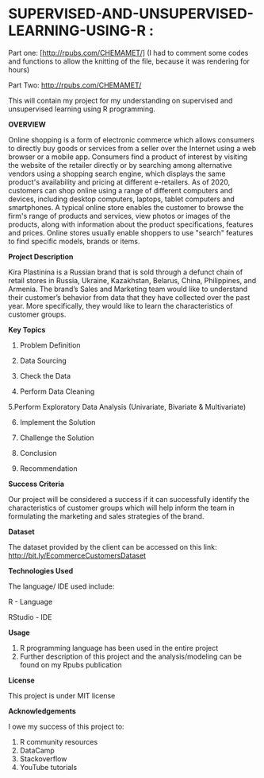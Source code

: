 # SUPERVISED-AND-UNSUPERVISED-LEARNING-USING-R : 

Part one: [http://rpubs.com/CHEMAMET/] (I had to comment some codes and functions to allow the knitting of the file, because it was rendering for hours)

Part Two: http://rpubs.com/CHEMAMET/

This will contain my project for my understanding on supervised and unsupervised learning using R programming.

**OVERVIEW**

Online shopping is a form of electronic commerce which allows consumers to directly buy goods or services from a seller over the Internet using a web browser or a mobile app. Consumers find a product of interest by visiting the website of the retailer directly or by searching among alternative vendors using a shopping search engine, which displays the same product's availability and pricing at different e-retailers. As of 2020, customers can shop online using a range of different computers and devices, including desktop computers, laptops, tablet computers and smartphones. A typical online store enables the customer to browse the firm's range of products and services, view photos or images of the products, along with information about the product specifications, features and prices. Online stores usually enable shoppers to use "search" features to find specific models, brands or items.

**Project Description**

Kira Plastinina is a Russian brand that is sold through a defunct chain of retail stores in Russia, Ukraine, Kazakhstan, Belarus, China, Philippines, and Armenia. The brand’s Sales and Marketing team would like to understand their customer’s behavior from data that they have collected over the past year. More specifically, they would like to learn the characteristics of customer groups.

**Key Topics**

1. Problem Definition

2. Data Sourcing

3. Check the Data

4. Perform Data Cleaning

5.Perform Exploratory Data Analysis (Univariate, Bivariate & Multivariate)

6. Implement the Solution

7. Challenge the Solution

8. Conclusion 

9. Recommendation

**Success Criteria**

Our project will be considered a success if it can successfully identify the characteristics of customer groups which will help inform the team in formulating the marketing and sales strategies of the brand.

**Dataset**

The dataset provided by the client can be accessed on this link: http://bit.ly/EcommerceCustomersDataset



**Technologies Used**

The language/ IDE used include:

R - Language

RStudio - IDE

**Usage**

1. R programming language has been used in the entire project
2. Further description of this project and the analysis/modeling can be found on my Rpubs publication

**License**

This project is under MIT license

**Acknowledgements**

I owe my success of this project to:
1. R community resources
2. DataCamp
3. Stackoverflow
4. YouTube tutorials

